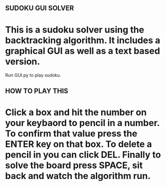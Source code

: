 ## SUDOKU GUI SOLVER
# This is a sudoku solver using the backtracking algorithm. It includes a graphical GUI as well as a text based version.

Run GUI.py to play sudoku.

##  HOW TO PLAY THIS

# Click a box and hit the number on your keybaord to pencil in a number. To confirm that value press the ENTER key on that box. To delete a pencil in you can click DEL. Finally to solve the board press SPACE, sit back and watch the algorithm run.
